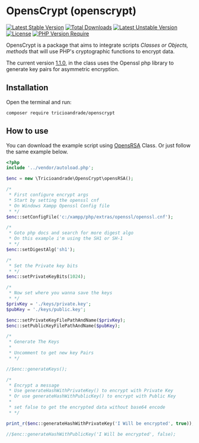 # OpensCrypt (openscrypt)

[![Latest Stable Version](http://poser.pugx.org/tricioandrade/openscrypt/v)](https://packagist.org/packages/tricioandrade/openscrypt) [![Total Downloads](http://poser.pugx.org/tricioandrade/openscrypt/downloads)](https://packagist.org/packages/tricioandrade/openscrypt) [![Latest Unstable Version](http://poser.pugx.org/tricioandrade/openscrypt/v/unstable)](https://packagist.org/packages/tricioandrade/openscrypt) [![License](http://poser.pugx.org/tricioandrade/openscrypt/license)](https://packagist.org/packages/tricioandrade/openscrypt) [![PHP Version Require](http://poser.pugx.org/tricioandrade/openscrypt/require/php)](https://packagist.org/packages/tricioandrade/openscrypt)

<p>OpensCrypt is a package that aims to integrate scripts <i>Classes or Objects, methods</i> that will use PHP's cryptographic functions to encrypt data.</p>

The current version [1.1.0](https://packagist.org/packages/tricioandrade/openscrypt), in the class uses the Openssl php library to generate key pairs for asymmetric encryption.

## Installation
<p>Open the terminal and run:</p>

```
composer require tricioandrade/openscrypt
```

## How to use
You can download the example script using [OpensRSA](http://github.com/tricioandrade/openscrypt) Class. Or just follow the same example below.

```php
<?php
include '../vendor/autoload.php';

$enc = new \Tricioandrade\OpensCrypt\opensRSA();

/*
 * First configure encrypt args
 * Start by setting the openssl cnf
 * On Windows Xampp Openssl Config file
 * */
$enc::setConfigFile('c:/xampp/php/extras/openssl/openssl.cnf');

/*
 * Goto php docs and search for more digest algo
 * On this example i'm using the SH1 or SH-1
 * */
$enc::setDigestAlg('sh1');

/*
 * Set the Private key bits
 * */
$enc::setPrivateKeyBits(1024);

/*
 * Now set where you wanna save the keys
 * */
$privKey = './keys/private.key';
$pubKey = './keys/public.key';

$enc::setPrivateKeyFilePathAndName($privKey);
$enc::setPublicKeyFilePathAndName($pubKey);

/*
 * Generate The Keys
 *
 * Uncomment to get new key Pairs
 * */

//$enc::generateKeys();

/*
 * Encrypt a message
 * Use generateHashWithPrivateKey() to encrypt with Private Key
 * Or use generateHashWithPublicKey() to encrypt with Public Key
 *
 * set false to get the encrypted data without base64 encode
 * */

print_r($enc::generateHashWithPrivateKey('I Will be encrypted', true));

//$enc::generateHashWithPublicKey('I Will be encrypted', false);
```



